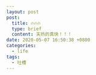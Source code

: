 ```yaml
---
layout: post
post: 
  title: 🔥🔥🔥
  type: brief
  content: 天热的真快！！！
date: 2020-05-07 16:50:38 +0800
categories: 
  - life
tags: 
  - 吐槽
---
```



